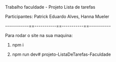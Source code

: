 Trabalho faculdade - Projeto Lista de tarefas

Participantes: Patrick Eduardo Alves, Hanna Mueler

------------==-----------==-----------==-----------

Para rodar o site na sua maquina:

1) npm i

2) npm run dev#   p r o j e t o - L i s t a D e T a r e f a s - F a c u l d a d e  
 